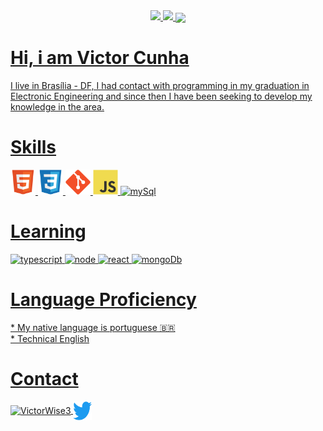 <div align="center">
  <a href="https://github.com/V-Hugo-C">
  <img height="150em" src="https://github-readme-stats.vercel.app/api?username=V-Hugo-C&show_icons=true&theme=tokyonight&include_all_commits=true&count_private=true"/>
  <img height="150em" src="https://github-readme-stats.vercel.app/api/top-langs/?username=V-Hugo-C&layout=compact&langs_count=7&theme=tokyonight"/>
  <img height="150em" align="center" src="[![GitHub Streak](https://github-readme-streak-stats.herokuapp.com?user=V-Hugo-C&theme=tokyonight) alt="V-Hugo-C" />
</div>

# Hi, i am Victor Cunha
I live in Brasília - DF, I had contact with programming in my graduation in Electronic Engineering and since then I have been seeking to develop my knowledge in the area.

# Skills
<P>
<img src="https://raw.githubusercontent.com/devicons/devicon/master/icons/html5/html5-original.svg" alt="html5" width="40" height="40"/>
  <img src="https://raw.githubusercontent.com/devicons/devicon/master/icons/css3/css3-original.svg" alt="css3" width="40" height="40"/>
  <img src="https://raw.githubusercontent.com/devicons/devicon/master/icons/git/git-original.svg" alt="git" width="40" height="40"/>
  <img src="https://raw.githubusercontent.com/devicons/devicon/master/icons/javascript/javascript-original.svg" alt="javascript" width="40" height="40"/>
  <img src="https://img.icons8.com/color/344/mysql-logo.png" alt="mySql" width="40" height="40"/>
  
</P>

# Learning
  <P>
<img src="https://img.icons8.com/color/344/typescript.png" alt="typescript" width="40" height="40"/>
<img src="https://img.icons8.com/office/344/react.png" alt="node" width="40" height="40"/>
<img src="https://img.icons8.com/fluency/344/node-js.png" alt="react" width="40" height="40"/>
<img src="https://img.icons8.com/external-tal-revivo-shadow-tal-revivo/344/external-mongodb-a-cross-platform-document-oriented-database-program-logo-shadow-tal-revivo.png" alt ="mongoDb" width="40" height="40"/>
  </P>
  
# Language Proficiency
<P>
* My native language is portuguese 🇧🇷 <br>
* Technical English
  </P>
  
# Contact
  <P>
<a href="https://www.linkedin.com/in/victor-cunha-a4b67b1bb/" target="blank">
  <img align="center" src="https://icons.iconarchive.com/icons/danleech/simple/256/linkedin-icon.png" alt="VictorWise3" height="30" width="30" />
<a href="https://twitter.com/Victorwise3" target="blank">
  <img align="center" src="https://raw.githubusercontent.com/devicons/devicon/master/icons/twitter/twitter-original.svg" alt="VictorWise3" height="30" width="30" />

  </P>
